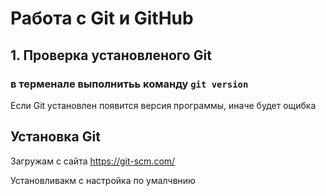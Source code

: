 # Работа c Git и GitHub

## 1. Проверка установленого Git 
### в терменале выполнитьь команду `git version`

Если Git установлен появится версия программы, иначе будет ощибка


## Установка Git 

Загружам с сайта https://git-scm.com/

Установливакм с настройка по умалчвнию 


